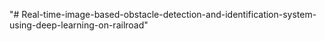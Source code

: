 "# Real-time-image-based-obstacle-detection-and-identification-system-using-deep-learning-on-railroad" 
